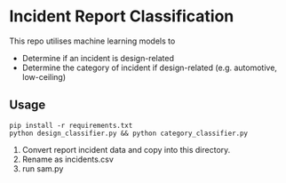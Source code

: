 # Incident Report Classification
This repo utilises machine learning models to 
- Determine if an incident is design-related
- Determine the category of incident if design-related (e.g. automotive, low-ceiling)





## Usage
```
pip install -r requirements.txt
python design_classifier.py && python category_classifier.py
```

1. Convert report incident data and copy into this directory. 
2. Rename as incidents.csv
4. run sam.py

